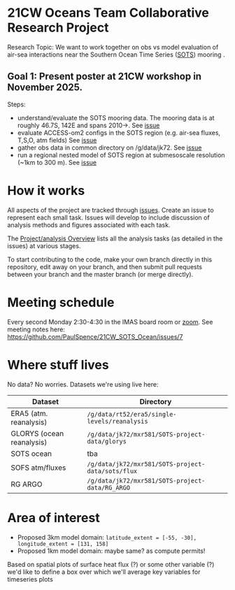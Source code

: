 # 21CW Oceans Team Collaborative Research Project

Research Topic: We want to work together on obs vs model evaluation of air-sea interactions near the Southern Ocean Time Series ([SOTS](https://www.csiro.au/en/about/facilities-collections/mnf/voyages-schedules/multi-voyage-projects/sots-facility)) mooring . 

## Goal 1: Present poster at 21CW workshop in November 2025. 

Steps: 
* understand/evaluate the SOTS mooring data. The mooring data is at roughly 46.7S, 142E and spans 2010->. See [issue](https://github.com/PaulSpence/21CW_SOTS_Ocean/issues/14)
* evaluate ACCESS-om2 configs in the SOTS region (e.g. air-sea fluxes, T,S,O, atm fields) See [issue](https://github.com/PaulSpence/21CW_SOTS_Ocean/issues/15) 
* gather obs data in common directory on /g/data/jk72. See [issue](https://github.com/PaulSpence/21CW_SOTS_Ocean/issues/16)
* run a regional nested model of SOTS region at submesoscale resolution (~1km to 300 m). See [issue](https://github.com/PaulSpence/21CW_SOTS_Ocean/issues/9)

# How it works

All aspects of the project are tracked through [issues](https://github.com/PaulSpence/21CW_SOTS_Ocean/issues). Create an issue to represent each small task. Issues will develop to include discussion of analysis methods and figures associated with each task. 

The [Project/analysis Overview](https://github.com/users/PaulSpence/projects/3/views/1) lists all the analysis tasks (as detailed in the issues) at various stages.

To start contributing to the code, make your own branch directly in this repository, edit away on your branch, and then submit pull requests between your branch and the master branch (or merge directly).

# Meeting schedule

Every second Monday 2:30-4:30 in the IMAS board room or [zoom](https://utas.zoom.us/j/2515841854). See meeting notes here:
https://github.com/PaulSpence/21CW_SOTS_Ocean/issues/7

# Where stuff lives

No data? No worries. Datasets we're using live here:

| Dataset | Directory                                   |
|---------------|-----------------------------------------------|
| ERA5 (atm. reanalysis)           |  `/g/data/rt52/era5/single-levels/reanalysis`   |
| GLORYS (ocean reanalysis)        |  `/g/data/jk72/mxr581/SOTS-project-data/glorys`     |
| SOTS ocean                       | tba        |
| SOFS atm/fluxes                  | `/g/data/jk72/mxr581/SOTS-project-data/sots/flux`        |
| RG ARGO                          | `/g/data/jk72/mxr581/SOTS-project-data/RG_ARGO`        |

# Area of interest

- Proposed 3km model domain: `latitude_extent = [-55, -30], longitude_extent = [131, 158]`
- Proposed 1km model domain: maybe same? as compute permits!

Based on spatial plots of surface heat flux (?) or some other variable (?) we'd like to define a box over which we'll average key variables for timeseries plots



